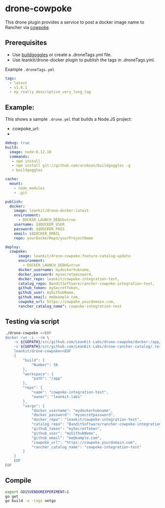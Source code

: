 drone-cowpoke
=============

This drone plugin provides a service to post a docker image name to Rancher via  [cowpoke](https://github.com/leankit-labs/cowpoke).

## Prerequisites
 * Use [buildgoggles](git://github.com/arobson/buildgoggles) or create a .droneTags.yml file.
 * Use leankit/drone-docker plugin to publish the tags in .droneTags.yml.

Example `.droneTags.yml`
```yaml
tags:
  - latest
  - v1.0.1
  - my_really_descriptive_very_long_tag
```

## Example:
This shows a sample `.drone.yml` that builds a Node.JS project:
 * cowpoke_url:
 *

```yaml
debug: true
build:
  image: node:0.12.10
  commands:
   - npm install
   - npm install git://github.com/arobson/buildgoggles -g
   - buildgoggles

cache:
  mount:
    - node_modules
    - .git

publish:
  docker:
    image: leankit/drone-docker:latest
    environment:
      - DOCKER_LAUNCH_DEBUG=true
    username: $$DOCKER_USER
    password: $$DOCKER_PASS
    email: $$DOCKER_EMAIL
    repo: yourDockerRepo/yourProjectName

deploy:
  cowpoke:
      image: leankit/drone-cowpoke:feature-catalog-update
      environment:
        - DOCKER_LAUNCH_DEBUG=true
      docker_username: mydockerhubname,
      docker_password: mysecretpassword,
      docker_repo: leankit/cowpoke-integration-test,
      catalog_repo: BanditSoftware/rancher-cowpoke-integration-test,
      github_token: mySecretToken,
      github_user: myGithubName,
      github_email: me@eample.com,
      cowpoke_url: https://cowpoke.yourdomain.com,
      rancher_catalog_name": cowpoke-integration-test
```

## Testing via script

```sh
./drone-cowpoke <<EOF
docker run -i --rm \
	-v ${GOPATH}/src/github.com/LeanKit-Labs/drone-cowpoke/docker:/app/docker \
	-v ${GOPATH}/src/github.com/LeanKit-Labs/drone-rancher-catalog/.test-data/rancher-catalog:/rancher-catalog \
	leankit/drone-cowpoke<<EOF
	{
		"build": {
			"Number": 56
		},
		"workspace": {
			"path": "/app"
		},
		"repo": {
			"name": "cowpoke-integration-test",
			"owner": "leankit-labs"
		},
		"vargs": {
			"docker_username": "mydockerhubname",
			"docker_password": "mysecretpassword",
			"docker_repo": "leankit/cowpoke-integration-test",
			"catalog_repo": "BanditSoftware/rancher-cowpoke-integration-test",
			"github_token": "mySecretToken",
			"github_user": "myGithubName",
			"github_email": "me@eample.com",
			"cowpoke_url": "https://cowpoke.yourdomain.com",
			"rancher_catalog_name": "cowpoke-integration-test"
		}
	}
	EOF
EOF
```

## Compile

```sh
export GO15VENDOREXPERIMENT=1
go get
go build -a -tags netgo
```
